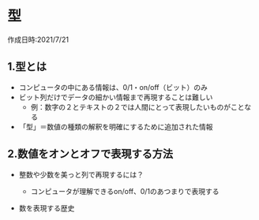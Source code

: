 # 型
作成日時:2021/7/21

## 1.型とは
* コンピュータの中にある情報は、0/1・on/off（ビット）のみ
* ビット列だけでデータの細かい情報まで再現することは難しい
  * 例：数字の２とテキストの２では人間にとって表現したいものがことなる
* 「型」＝数値の種類の解釈を明確にするために追加された情報


## 2.数値をオンとオフで表現する方法
* 整数や少数を美っと列で再現するには？
  * コンピュータが理解できるon/off、0/1のあつまりで表現する

* 数を表現する歴史